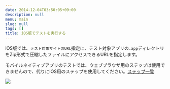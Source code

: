 ```yaml
---
date: 2014-12-04T03:50:05+09:00
description: null
menu: main
slug: null
tags: []
title: iOS版でテストを実行する
---
```


iOS版では、`テスト対象サイトのURL`指定に、テスト対象アプリの`.app`ディレクトリをZip形式で圧縮したファイルにアクセスできるURLを指定します。

モバイルネイティブアプリのテストでは、ウェブブラウザ用のステップは使用できませんので、代りにiOS用のステップを使用してください。[ステップ一覧](/ios/steps/)

![](/ios/app_url.png)